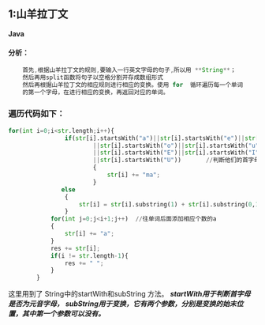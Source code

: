 ## 1:山羊拉丁文 



**Java**
#### 分析：
```java
	首先,根据山羊拉丁文的规则,要输入一行英文字母的句子,所以用 **String**；
	然后再用split函数将句子以空格分割开存成数组形式
	然后再根据山羊拉丁文的相应规则进行相应的变换。使用 for  循环遍历每一个单词
	的第一个字母，在进行相应的变换，再返回对应的单词。
```

###  

### 遍历代码如下：

```python
for(int i=0;i<str.length;i++){
                if(str[i].startsWith("a")||str[i].startsWith("e")||str[i].startsWith("i")
                        ||str[i].startsWith("o")||str[i].startsWith("u")||str[i].startsWith("A")
                        ||str[i].startsWith("E")||str[i].startsWith("I")||str[i].startsWith("O")
                        ||str[i].startsWith("U"))       //判断他们的首字母是不是原因因素
                        {
		                    str[i] += "ma";
		                }
	           else
	            {
	                str[i] = str[i].substring(1) + str[i].substring(0,1) + "ma";     
	            }
            for(int j=0;j<i+1;j++)  //往单词后面添加相应个数的a
            {
                str[i] += "a";
            }
            res += str[i];
            if(i != str.length-1){
                res += " ";
            }
        }
```

这里用到了		String中的startWith和subString 方法。
***startWith用于判断首字母是否为元音字母，***
***subString用于变换，它有两个参数，分别是变换的始末位置，其中第一个参数可以没有。***

